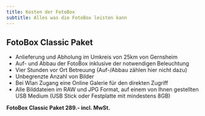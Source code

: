 ```yaml
---
title: Kosten der FotoBox
subtitle: Alles was die FotoBox leisten kann
---
```

## FotoBox Classic Paket

  * Anlieferung und Abholung im Umkreis von 25km von Gernsheim
  * Auf- und Abbau der FotoBox inklusive der notwendigen Beleuchtung 
  * Vier Stunden vor Ort Betreuung (Auf-/Abbau zählen hier nicht dazu)
  * Unbegrenzte Anzahl von Bilder
  * Bei Wlan Zugang eine Online Galerie für den direkten Zugriff
  * Alle Bilddateien im RAW und JPG Format, auf einem von Ihnen gestellten USB Medium (USB Stick oder Festplatte mit mindestens 8GB)

**FotoBox Classic Paket 289.- incl. MwSt.** 

